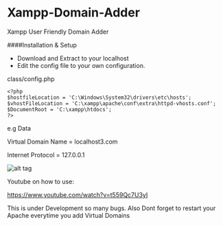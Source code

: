 Xampp-Domain-Adder
==================

Xampp User Friendly Domain Adder

####Installation & Setup

* Download and Extract to your localhost
* Edit the config file to your own configuration.


class/config.php

```
<?php
$hostfileLocation = 'C:\Windows\System32\drivers\etc\hosts';
$vhostFileLocation = 'C:\xampp\apache\conf\extra\httpd-vhosts.conf';
$DocumentRoot = 'C:\xampp\htdocs';
?>

```

e.g Data

Virtual Domain Name = localhost3.com

Internet Protocol = 127.0.0.1

![alt tag](https://sc-cdn.scaleengine.net/i/68a940ec6ab8cfa818a46d8d843d8b32.png)

Youtube on how to use:

https://www.youtube.com/watch?v=t559Qc7U3yI

This is under Development so many bugs.
Also Dont forget to restart your Apache everytime you add Virtual Domains
